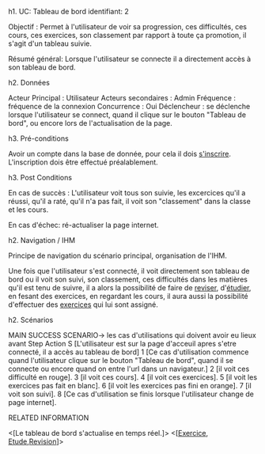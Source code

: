 h1. UC: Tableau de bord
identifiant: 2

Objectif :  Permet à l'utilisateur de voir sa progression, ces difficultés, ces cours, ces exercices, son classement par rapport à toute ça promotion, il s'agit d'un tableau suivie.

Résumé général: Lorsque l'utilisateur se connecte il a directement accès à son tableau de bord.

h2. Données

Acteur Principal : Utilisateur
Acteurs secondaires : Admin
Fréquence   : fréquence de la connexion
Concurrence : Oui
Déclencheur : se déclenche lorsque l'utilisateur se connect, quand il clique sur le bouton "Tableau de bord", ou encore lors de l'actualisation de la page.

h3. Pré-conditions

Avoir un compte dans la base de donnée, pour cela il dois [s'inscrire](/inscription.md).
L'inscription dois être effectué préalablement.

h3. Post Conditions

En cas de succès : L'utilisateur voit tous son suivie, les excercices qu'il a réussi, qu'il a raté, qu'il n'a pas fait, il voit son "classement" dans la classe et les cours.

En cas d'échec: ré-actualiser la page internet.

h2. Navigation / IHM 

Principe de navigation du scénario principal, organisation de l'IHM.

Une fois que l'utilisateur s'est connecté, il voit directement son tableau de bord ou il voit son suivi, son classement, ces difficultés dans les matières qu'il est tenu de suivre, il a alors la possibilité de faire de [reviser](/revision.md), d'[étudier](/etude.md), en fesant des exercices, en regardant les cours, il aura aussi la possibilité d'effectuer des [exercices](/exercice.md) qui lui sont assigné.

h2. Scénarios

MAIN SUCCESS SCENARIO-> les cas d'utilisations qui doivent avoir eu lieux avant
Step    Action
S    [L'utilisateur est sur la page d'acceuil apres s'etre connecté, il a accès au tableau de bord]
1    [Ce cas d'utilisation commence quand l'utilisateur clique sur le bouton "Tableau de bord", quand il se connecte ou encore quand on entre l'url dans un navigateur.]
2    [il voit ces difficulté en rouge].
3    [il voit ces cours].
4    [il voit ces exercices].
5    [il voit les exercices pas fait en blanc].
6    [il voit les exercices pas fini en orange].
7    [il voit son suivi].
8    [Ce cas d'utilisation se finis lorsque l'utilisateur change de page internet].

RELATED INFORMATION

<Concurrency>    <[Le tableau de bord s'actualise en temps réel.]>
<Superordinate Use Cases>    <[[Exercice](/exercice.md), [Etude](/etude.md),[Revision](/revision.md)]>
 